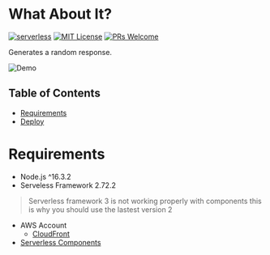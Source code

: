 # What About It?
[![serverless](https://img.shields.io/badge/serverless-2.72.2-FD5750?style=flat-square&logo=serverless)](https://www.serverless.com/)
[![MIT License](https://img.shields.io/badge/license-MIT-green?style=flat-square)](https://raw.githubusercontent.com/DiegoVictor/what-about-it/main/LICENSE)
[![PRs Welcome](https://img.shields.io/badge/PRs-welcome-brightgreen.svg?style=flat-square)](http://makeapullrequest.com)

Generates a random response.

![Demo](https://raw.githubusercontent.com/DiegoVictor/what-about-it/main/screenshots/what-about-it.gif)

## Table of Contents
* [Requirements](#requirements)
* [Deploy](#deploy)

# Requirements
* Node.js ^16.3.2
* Serveless Framework 2.72.2
> Serverless framework 3 is not working properly with components this is why you should use the lastest version 2
* AWS Account
  * [CloudFront](https://aws.amazon.com/pt/cloudfront/)
* [Serverless Components](https://github.com/serverless/components)

